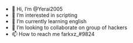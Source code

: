 - 👋 Hi, I’m @Yerai2005
- 👀 I’m interested in scripting
- 🌱 I’m currently learning english
- 💞️ I’m looking to collaborate on group of hackers
- 📫 How to reach me farkxz_#9824

<!---
Yerai2005/Yerai2005 is a ✨ special ✨ repository because its `README.md` (this file) appears on your GitHub profile.
You can click the Preview link to take a look at your changes.
--->
